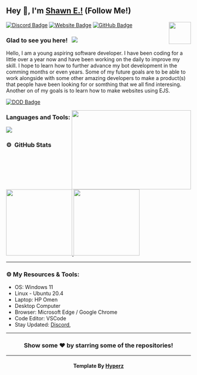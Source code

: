 ## Hey 👋, I'm [Shawn E.!](https://store.shawnengmann.com) (Follow Me!)

<img align="right" height="60" width="60" alt="" src="http://hyperz.dev/images/logowhite.png" />

[![Discord Badge](https://img.shields.io/badge/-Discord-0e76a8?style=flat-square&logo=Discord&logoColor=white)](https://store.shawnengmann.com/discord)
[![Website Badge](https://img.shields.io/badge/Website-3b5998?style=flat-square&logo=google-chrome&logoColor=white)](https://store.shawnengmann.com/)
[![GitHub Badge](https://img.shields.io/badge/-GitHub-ffffff?style=flat-square&logo=Github&logoColor=black)](https://github.com/Shawn-E/)

### Glad to see you here! &nbsp; ![](https://komarev.com/ghpvc/?username=Shawn-Erz&label=Views&color=blue&style=plastic) 

Hello, I am a young aspiring software developer. I have been coding for a little over a year now and have been working on the daily to improve my skill. I hope to learn how to further advance my bot development in the comming months or even years. Some of my future goals are to be able to work alongside with some other amazing developers to make a product(s) that people have been looking for or somthing that we all find interesing. Another on of my goals is to learn how to make websites using EJS.


[![DOD Badge](https://img.shields.io/badge/TEAM-SHAWNS%20DEVELOPMENT-17a6ec?style=for-the-badge)](https://hyperz.dev/discord)

<img align="right" height="215" width="325" alt="" src="https://cdn.dribbble.com/users/416610/screenshots/4801105/coding_desk_flat_vector_ui_ux_design_illustration_motion_animation_gif2.gif" />


### Languages and Tools:

![](https://skillicons.dev/icons?i=js,html,css,github,linkedin,bootstrap,discord,bots,express,github,instagram,jquery,linux,md,mysql,nginx,nodejs,py,twitter,vscode&theme=dark&perline=12)

### ⚙️ &nbsp;GitHub Stats

<p align="left">
<a href="https://github.com/Shawn-E">
  <img height="180em" src="https://github-readme-stats-eight-theta.vercel.app/api?username=Shawn-E&show_icons=true&theme=react&include_all_commits=true&count_private=true"/>
  <img height="180em" src="https://github-readme-stats-eight-theta.vercel.app/api/top-langs/?username=Shawn-E&layout=compact&langs_count=8&theme=react"/>
</a>
</p>

---

### ⚙️ My Resources & Tools:

- OS: Windows 11
- Linux - Ubuntu 20.4
- Laptop: HP Omen
- Desktop Computer
- Browser: Microsoft Edge / Google Chrome
- Code Editor: VSCode
- Stay Updated: [Discord](https://store.shawnengmann.com/discord/),

---

<h3 align=center>Show some ❤️ by starring some of the repositories!</h3>

---

<h4 align=center>Template By <a href="https://hyperz.net"> Hyperz </a></h4>
